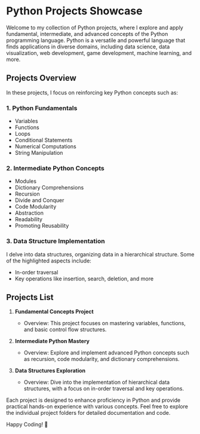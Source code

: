 # Python Projects Showcase

Welcome to my collection of Python projects, where I explore and apply fundamental, intermediate, and advanced concepts of the Python programming language. Python is a versatile and powerful language that finds applications in diverse domains, including data science, data visualization, web development, game development, machine learning, and more.

## Projects Overview

In these projects, I focus on reinforcing key Python concepts such as:

### 1. Python Fundamentals

- Variables
- Functions
- Loops
- Conditional Statements
- Numerical Computations
- String Manipulation

### 2. Intermediate Python Concepts

- Modules
- Dictionary Comprehensions
- Recursion
- Divide and Conquer
- Code Modularity
- Abstraction
- Readability
- Promoting Reusability

### 3. Data Structure Implementation

I delve into data structures, organizing data in a hierarchical structure. Some of the highlighted aspects include:

- In-order traversal
- Key operations like insertion, search, deletion, and more

## Projects List

1. **Fundamental Concepts Project**

   - Overview: This project focuses on mastering variables, functions, and basic control flow structures.

2. **Intermediate Python Mastery**

   - Overview: Explore and implement advanced Python concepts such as recursion, code modularity, and dictionary comprehensions.

3. **Data Structures Exploration**
   - Overview: Dive into the implementation of hierarchical data structures, with a focus on in-order traversal and key operations.

Each project is designed to enhance proficiency in Python and provide practical hands-on experience with various concepts. Feel free to explore the individual project folders for detailed documentation and code.

Happy Coding! 🚀
